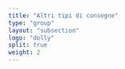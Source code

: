 ```yaml
---
title: "Altri tipi di consegne"
type: "group"
layout: "subsection"
logo: "dolly"
split: true
weight: 2
---
```

